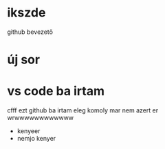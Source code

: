 # ikszde
github bevezető
# új sor
# vs code ba irtam
cfff
ezt github ba irtam 
eleg komoly mar nem azert er wrwwwwwwwwwwww
- kenyeer
- nemjo kenyer